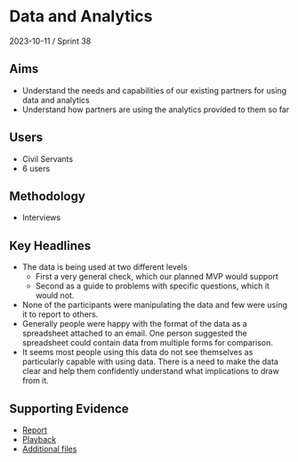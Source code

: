 # Data and Analytics

2023-10-11 / Sprint 38

## Aims
- Understand the needs and capabilities of our existing partners for using data and analytics
- Understand how partners are using the analytics provided to them so far

## Users
- Civil Servants
- 6 users

## Methodology
- Interviews

## Key Headlines 

- The data is being used at two different levels  
  - First a very general check, which our planned MVP would support  
  - Second as a guide to problems with specific questions, which it would not.
- None of the participants were manipulating the data and few were using it to report to others.
- Generally people were happy with the format of the data as a spreadsheet attached to an email. One person suggested the spreadsheet could contain data from multiple forms for comparison.
- It seems most people using this data do not see themselves as particularly capable with using data. There is a need to make the data clear and help them confidently understand what implications to draw from it.

## Supporting Evidence
- [Report](https://docs.google.com/presentation/d/1652cpRz963L3nWHxn1dhlV2WrPJM4g4VnBx4RQhjv_s/edit?usp=drive_link)
- [Playback](https://drive.google.com/file/d/1cKwbV6u9iV3EecFvHIfjsbYcBgHdDC6x/view?usp=drive_link)
- [Additional files](https://drive.google.com/drive/folders/1u3x3Sc7Gk6WSx3BbVxiu5TyUakuRwoKS)